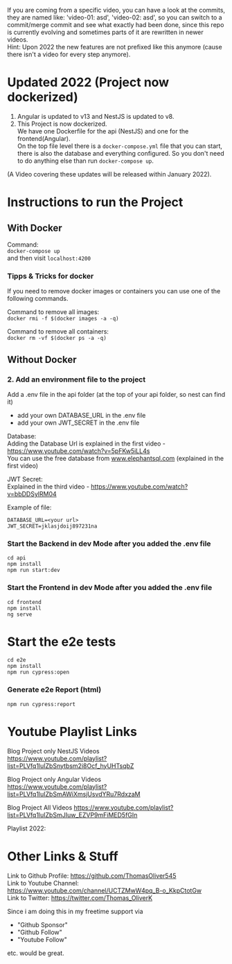 If you are coming from a specific video, you can have a look at the commits, they are named like: 'video-01: asd', 'video-02: asd', so you can switch to a commit/merge commit and see what exactly had been done, since this repo is currently evolving and sometimes parts of it are rewritten in newer videos.  
Hint: Upon 2022 the new features are not prefixed like this anymore (cause there isn't a video for every step anymore).

# Updated 2022 (Project now dockerized)
1. Angular is updated to v13 and NestJS is updated to v8.
2. This Project is now dockerized.  
We have one Dockerfile for the api (NestJS) and one for the frontend(Angular).  
On the top file level there is a `docker-compose.yml` file that you can start, there is also the database and everything configured.  So you don't need to do anything else than run `docker-compose up`.

(A Video covering these updates will be released within January 2022).

# Instructions to run the Project 

## With Docker
Command:  
`docker-compose up`  
and then visit `localhost:4200`

### Tipps & Tricks for docker
If you need to remove docker images or containers you can use one of the following commands.

Command to remove all images:  
`docker rmi -f $(docker images -a -q)`

Command to remove all containers:  
`docker rm -vf $(docker ps -a -q)`


## Without Docker
### 2. Add an environment file to the project
Add a .env file in the api folder (at the top of your api folder, so nest can find it)  
 - add your own DATABASE_URL in the .env file
 - add your own JWT_SECRET in the .env file

Database:  
Adding the Database Url is explained in the first video - https://www.youtube.com/watch?v=5pFKw5iLL4s  
You can use the free database from www.elephantsql.com (explained in the first video)

JWT Secret:  
Explained in the third video - https://www.youtube.com/watch?v=bbDDSylRM04


Example of file: 

    DATABASE_URL=<your url>  
    JWT_SECRET=jklasjdoij897231na


### Start the Backend in dev Mode after you added the .env file
`cd api`  
`npm install`  
`npm run start:dev`  
  
### Start the Frontend in dev Mode after you added the .env file
`cd frontend`    
`npm install`  
`ng serve`  

# Start the e2e tests
`cd e2e`    
`npm install`  
`npm run cypress:open`
### Generate e2e Report (html)
`npm run cypress:report`


# Youtube Playlist Links
Blog Project only NestJS Videos  
https://www.youtube.com/playlist?list=PLVfq1luIZbSnytbsm2i8Ocf_hyUHTsqbZ  
  
Blog Project only Angular Videos  
https://www.youtube.com/playlist?list=PLVfq1luIZbSmAWiXmsjUsvdYRu7RdxzaM

Blog Project All Videos
https://www.youtube.com/playlist?list=PLVfq1luIZbSmJIuw_EZVP9mFiMED5fGIn

Playlist 2022:
<tbd>

# Other Links & Stuff
Link to Github Profile: https://github.com/ThomasOliver545  
Link to Youtube Channel: https://www.youtube.com/channel/UCTZMwW4pq_B-o_KkpCtotGw  
Link to Twitter: https://twitter.com/Thomas_OliverK  

Since i am doing this in my freetime support via   
- "Github Sponsor"  
- "Github Follow"   
- "Youtube Follow"   

etc. would be great.
